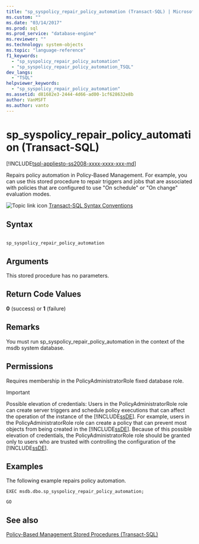 ```yaml
---
title: "sp_syspolicy_repair_policy_automation (Transact-SQL) | Microsoft Docs"
ms.custom: ""
ms.date: "03/14/2017"
ms.prod: sql
ms.prod_service: "database-engine"
ms.reviewer: ""
ms.technology: system-objects
ms.topic: "language-reference"
f1_keywords: 
  - "sp_syspolicy_repair_policy_automation"
  - "sp_syspolicy_repair_policy_automation_TSQL"
dev_langs: 
  - "TSQL"
helpviewer_keywords: 
  - "sp_syspolicy_repair_policy_automation"
ms.assetid: d81682e3-2444-4d66-ad00-1cf628632e8b
author: VanMSFT
ms.author: vanto
---
```

# sp_syspolicy_repair_policy_automation (Transact-SQL)
[!INCLUDE[tsql-appliesto-ss2008-xxxx-xxxx-xxx-md](../../includes/tsql-appliesto-ss2008-xxxx-xxxx-xxx-md.md)]

  Repairs policy automation in Policy-Based Management. For example, you can use this stored procedure to repair triggers and jobs that are associated with policies that are configured to use "On schedule" or "On change" evaluation modes.  
  
 ![Topic link icon](../../database-engine/configure-windows/media/topic-link.gif "Topic link icon") [Transact-SQL Syntax Conventions](../../t-sql/language-elements/transact-sql-syntax-conventions-transact-sql.md)  
  
## Syntax  
  
```  
  
sp_syspolicy_repair_policy_automation  
```  
  
## Arguments  
 This stored procedure has no parameters.  
  
## Return Code Values  
 **0** (success) or **1** (failure)  
  
## Remarks  
 You must run sp_syspolicy_repair_policy_automation in the context of the msdb system database.  
  
## Permissions  
 Requires membership in the PolicyAdministratorRole fixed database role.  
  
> [!IMPORTANT]  
>  Possible elevation of credentials: Users in the PolicyAdministratorRole role can create server triggers and schedule policy executions that can affect the operation of the instance of the [!INCLUDE[ssDE](../../includes/ssde-md.md)]. For example, users in the PolicyAdministratorRole role can create a policy that can prevent most objects from being created in the [!INCLUDE[ssDE](../../includes/ssde-md.md)]. Because of this possible elevation of credentials, the PolicyAdministratorRole role should be granted only to users who are trusted with controlling the configuration of the [!INCLUDE[ssDE](../../includes/ssde-md.md)].  
  
## Examples  
 The following example repairs policy automation.  
  
```  
EXEC msdb.dbo.sp_syspolicy_repair_policy_automation;  
  
GO  
```  
  
## See also  
 [Policy-Based Management Stored Procedures &#40;Transact-SQL&#41;](../../relational-databases/system-stored-procedures/policy-based-management-stored-procedures-transact-sql.md)  
  
  
